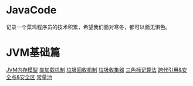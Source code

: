 # JavaCode
记录一个菜鸡程序员的技术积累，希望我们面对寒冬，都可以面无惧色。
# JVM基础篇
<a href="https://note.youdao.com/s/PlEfbMMI/">JVM内存模型</a>
<a href="https://note.youdao.com/s/Y2eMrFwO/">类加载机制</a>
<a href="https://note.youdao.com/s/18xpxepd/">垃圾回收机制</a>
<a href="https://note.youdao.com/s/EgHnwXHx/">垃圾收集器</a>
<a href="https://note.youdao.com/s/6hzF4RBz/">三色标记算法</a>
<a href="https://note.youdao.com/s/EzB6KiAr/">跨代引用&安全点&安全区</a>
<a href="https://note.youdao.com/s/V7M5Hhrw/">常量池</a>
